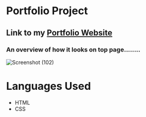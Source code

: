 # Portfolio Project

## Link to my **[Portfolio Website](http://surl.li/gdizx)**

### An overview of how it looks on top page........
![Screenshot (102)](https://user-images.githubusercontent.com/67860426/230348965-4fec7b0b-4493-48e5-b05c-b7a840211b54.png)

# Languages Used
+ HTML
+ CSS
